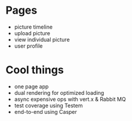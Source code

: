 # Pages

* picture timeline
* upload picture
* view individual picture
* user profile

# Cool things

* one page app
* dual rendering for optimized loading
* async expensive ops with vert.x & Rabbit MQ
* test coverage using Testem
* end-to-end using Casper
